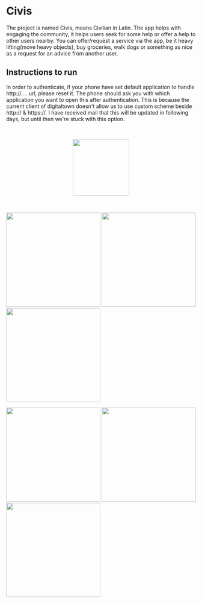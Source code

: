 # Civis
The project is named Civis, means Civilian in Latin. The app helps with engaging the community, it helps users seek for some help or offer a help to other users nearby. You can offer/request a service via the app, be it heavy lifting(move heavy objects), buy groceries, walk dogs or something as nice as a request for an advice from another user.

## Instructions to run

In order to authenticate, if your phone have set default application to handle http://.... url, please reset it. The phone should ask you with which application you want to open this after authentication. This is because the current client of digitaltown doesn't allow us to use custom scheme beside http:// & https://. I have received mail that this will be updated in following days, but until then we're stuck with this option.

<br> 

<p align="center"><img src="https://github.com/ditek/Civis/blob/master/app/src/main/res/mipmap-xxxhdpi/ic_launcher.png" width="150"></p> 

<br> 

<img src="https://github.com/ditek/Civis/blob/master/login.png" width="250"> <img src="https://github.com/ditek/Civis/blob/master/main.png" width="250"> <img src="https://github.com/ditek/Civis/blob/master/details.png" width="250">

<img src="https://github.com/ditek/Civis/blob/master/add.png" width="250"> <img src="https://github.com/ditek/Civis/blob/master/profile.png" width="250"> <img src="https://github.com/ditek/Civis/blob/master/offers.png" width="250">  
